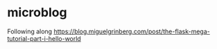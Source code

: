 # microblog
Following along https://blog.miguelgrinberg.com/post/the-flask-mega-tutorial-part-i-hello-world

